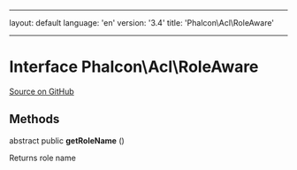 * * *

layout: default language: 'en' version: '3.4' title: 'Phalcon\Acl\RoleAware'

* * *

# Interface **Phalcon\Acl\RoleAware**

<a href="https://github.com/phalcon/cphalcon/tree/v3.4.0/phalcon/acl/roleaware.zep" class="btn btn-default btn-sm">Source on GitHub</a>

## Methods

abstract public **getRoleName** ()

Returns role name